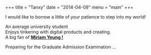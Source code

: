 +++
title = "Tanxy"
date = "2014-04-09"
menu = "main"
+++


I would like to borrow a little of your patience to step into my world!  

An average university student  
Enjoys tinkering with digital products and creating.  
A big fan of **[Miriam Yeung !](https://zh.wikipedia.org/wiki/%E6%A5%8A%E5%8D%83%E5%AC%85)**


Preparing for the Graduate Admission Examination ...





